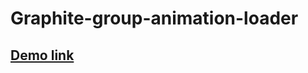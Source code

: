 # Graphite-group-animation-loader

## [Demo link](https://ostafii4uk.github.io/ggroup-animation-loader/)

